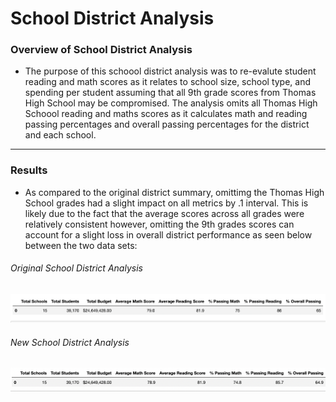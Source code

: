 # School District Analysis

### **Overview of School District Analysis**

* The purpose of this schoool district analysis was to re-evalute student reading and math scores as it relates to school size, school type, and spending per student assuming that all 9th grade scores from Thomas High School may be compromised. The analysis omits all Thomas High Schoool reading and maths scores as it calculates math and reading passing percentages and overall passing percentages for the district and each school. 

---
### **Results**

* As compared to the original district summary, omittimg the Thomas High School grades had a slight impact on all metrics by .1 interval. This is likely due to the fact that the average scores across all grades were relatively consistent however, omitting the 9th grades scores can account for a slight loss  in overall district performance as seen below between the two data sets:

###### Original School District Analysis
![District_Summaryv1](https://github.com/dpTuttle/School_District_Analysis/blob/main/Resources/District_Summaryv1.png)
###### New School District Analysis
![District_Summaryv2](https://github.com/dpTuttle/School_District_Analysis/blob/main/Resources/District_Summaryv2.png)
